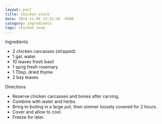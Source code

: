 ```yaml
---
layout: post
title: Chicken stock
date: 2014-11-04 13:51:45 -0500
category: ingredients
tags: chicken soup
---
```

Ingredients  
<ul>
 	<li>2 chicken carcasses (stripped)</li>
 	<li>1 gal. water</li>
 	<li>10 leaves fresh basil</li>
 	<li>1 sprig fresh rosemary</li>
 	<li>1 Tbsp. dried thyme</li>
 	<li>2 bay leaves</li>
</ul>
Directions  
<ul>
 	<li>Reserve chicken carcasses and bones after carving.</li>
 	<li>Combine with water and herbs.</li>
 	<li>Bring to boiling in a large pot, then simmer loosely covered for 2 hours.</li>
 	<li>Cover and allow to cool.</li>
 	<li>Freeze for later.</li>
</ul>
